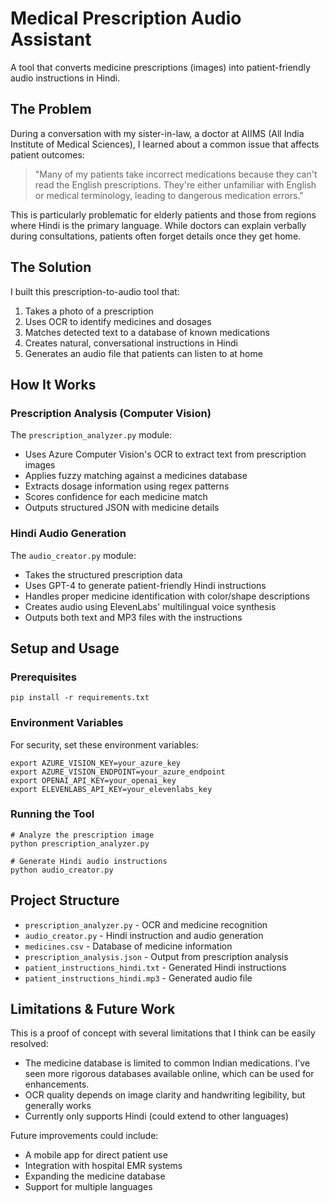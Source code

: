 # Medical Prescription Audio Assistant

A tool that converts medicine prescriptions (images) into patient-friendly audio instructions in Hindi.

## The Problem

During a conversation with my sister-in-law, a doctor at AIIMS (All India Institute of Medical Sciences), I learned about a common issue that affects patient outcomes:

> "Many of my patients take incorrect medications because they can't read the English prescriptions. They're either unfamiliar with English or medical terminology, leading to dangerous medication errors."

This is particularly problematic for elderly patients and those from regions where Hindi is the primary language. While doctors can explain verbally during consultations, patients often forget details once they get home.

## The Solution

I built this prescription-to-audio tool that:

1. Takes a photo of a prescription
2. Uses OCR to identify medicines and dosages
3. Matches detected text to a database of known medications
4. Creates natural, conversational instructions in Hindi
5. Generates an audio file that patients can listen to at home

## How It Works

### Prescription Analysis (Computer Vision)

The `prescription_analyzer.py` module:
- Uses Azure Computer Vision's OCR to extract text from prescription images
- Applies fuzzy matching against a medicines database
- Extracts dosage information using regex patterns
- Scores confidence for each medicine match
- Outputs structured JSON with medicine details

### Hindi Audio Generation

The `audio_creator.py` module:
- Takes the structured prescription data
- Uses GPT-4 to generate patient-friendly Hindi instructions
- Handles proper medicine identification with color/shape descriptions
- Creates audio using ElevenLabs' multilingual voice synthesis
- Outputs both text and MP3 files with the instructions

## Setup and Usage

### Prerequisites

```
pip install -r requirements.txt
```

### Environment Variables

For security, set these environment variables:
```
export AZURE_VISION_KEY=your_azure_key
export AZURE_VISION_ENDPOINT=your_azure_endpoint
export OPENAI_API_KEY=your_openai_key
export ELEVENLABS_API_KEY=your_elevenlabs_key
```

### Running the Tool

```
# Analyze the prescription image
python prescription_analyzer.py

# Generate Hindi audio instructions
python audio_creator.py
```

## Project Structure

- `prescription_analyzer.py` - OCR and medicine recognition
- `audio_creator.py` - Hindi instruction and audio generation
- `medicines.csv` - Database of medicine information
- `prescription_analysis.json` - Output from prescription analysis
- `patient_instructions_hindi.txt` - Generated Hindi instructions
- `patient_instructions_hindi.mp3` - Generated audio file

## Limitations & Future Work

This is a proof of concept with several limitations that I think can be easily resolved:
- The medicine database is limited to common Indian medications. I've seen more rigorous databases available online, which can be used for enhancements.
- OCR quality depends on image clarity and handwriting legibility, but generally works
- Currently only supports Hindi (could extend to other languages)

Future improvements could include:
- A mobile app for direct patient use
- Integration with hospital EMR systems
- Expanding the medicine database
- Support for multiple languages